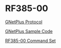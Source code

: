# RF385-00

[GNetPlus Protocol](doc/GNetPlus%20Protocol.md)

[GNetPlus Sample Code](src/Sample/)

[RF385-00 Command Set](doc/RF385%20Command%20Set.md)

